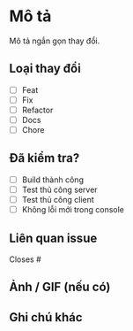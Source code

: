 # Mô tả

Mô tả ngắn gọn thay đổi.

## Loại thay đổi

-   [ ] Feat
-   [ ] Fix
-   [ ] Refactor
-   [ ] Docs
-   [ ] Chore

## Đã kiểm tra?

-   [ ] Build thành công
-   [ ] Test thủ công server
-   [ ] Test thủ công client
-   [ ] Không lỗi mới trong console

## Liên quan issue

Closes #

## Ảnh / GIF (nếu có)

## Ghi chú khác
